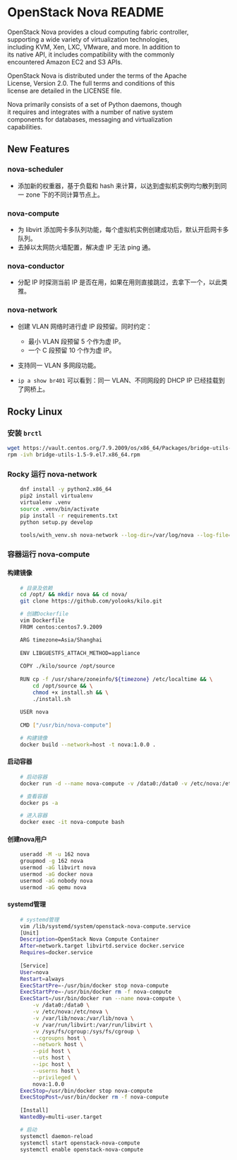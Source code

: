 # OpenStack Nova README

OpenStack Nova provides a cloud computing fabric controller,  
supporting a wide variety of virtualization technologies,  
including KVM, Xen, LXC, VMware, and more. In addition to  
its native API, it includes compatibility with the commonly  
encountered Amazon EC2 and S3 APIs.

OpenStack Nova is distributed under the terms of the Apache  
License, Version 2.0. The full terms and conditions of this  
license are detailed in the LICENSE file.

Nova primarily consists of a set of Python daemons, though  
it requires and integrates with a number of native system  
components for databases, messaging and virtualization  
capabilities.

## New Features

### nova-scheduler

- 添加新的权重器，基于负载和 hash 来计算，以达到虚拟机实例均匀散列到同一 zone 下的不同计算节点上。

### nova-compute

- 为 libvirt 添加网卡多队列功能，每个虚拟机实例创建成功后，默认开启网卡多队列。
- 去掉以太网防火墙配置，解决虚 IP 无法 ping 通。

### nova-conductor

- 分配 IP 时探测当前 IP 是否在用，如果在用则直接跳过，去拿下一个，以此类推。

### nova-network

- 创建 VLAN 网络时进行虚 IP 段预留。同时约定：
  - 最小 VLAN 段预留 5 个作为虚 IP。
  - 一个 C 段预留 10 个作为虚 IP。
  
- 支持同一 VLAN 多网段功能。
- `ip a show br401` 可以看到：同一 VLAN、不同网段的 DHCP IP 已经挂载到了网桥上。

## Rocky Linux

### 安装 `brctl`

```bash
wget https://vault.centos.org/7.9.2009/os/x86_64/Packages/bridge-utils-1.5-9.el7.x86_64.rpm
rpm -ivh bridge-utils-1.5-9.el7.x86_64.rpm
```

### Rocky 运行 nova-network

```bash
    dnf install -y python2.x86_64
    pip2 install virtualenv
    virtualenv .venv
    source .venv/bin/activate
    pip install -r requirements.txt
    python setup.py develop

    tools/with_venv.sh nova-network --log-dir=/var/log/nova --log-file=nova-network.log --config-file=/etc/nova/nova.conf -v -d
```

### 容器运行 nova-compute

#### 构建镜像

```bash
    # 目录及依赖
    cd /opt/ && mkdir nova && cd nova/
    git clone https://github.com/yolooks/kilo.git

    # 创建Dockerfile
    vim Dockerfile
    FROM centos:centos7.9.2009

    ARG timezone=Asia/Shanghai
    
    ENV LIBGUESTFS_ATTACH_METHOD=appliance
    
    COPY ./kilo/source /opt/source
    
    RUN cp -f /usr/share/zoneinfo/${timezone} /etc/localtime && \
        cd /opt/source && \
        chmod +x install.sh && \
        ./install.sh
    
    USER nova
    
    CMD ["/usr/bin/nova-compute"]

    # 构建镜像
    docker build --network=host -t nova:1.0.0 .
```

#### 启动容器

```bash
    # 启动容器
    docker run -d --name nova-compute -v /data0:/data0 -v /etc/nova:/etc/nova -v /var/lib/nova:/var/lib/nova -v /var/run/libvirt:/var/run/libvirt -v /sys/fs/cgroup:/sys/fs/cgroup --cgroupns host --network host --pid host --uts host --ipc host --userns host --privileged nova:1.0.0

    # 查看容器
    docker ps -a

    # 进入容器
    docker exec -it nova-compute bash
```

#### 创建nova用户

```bash
    useradd -M -u 162 nova
    groupmod -g 162 nova
    usermod -aG libvirt nova
    usermod -aG docker nova
    usermod -aG nobody nova
    usermod -aG qemu nova
```

#### systemd管理

```bash
    # systemd管理
    vim /lib/systemd/system/openstack-nova-compute.service
    [Unit]
    Description=OpenStack Nova Compute Container
    After=network.target libvirtd.service docker.service
    Requires=docker.service
    
    [Service]
    User=nova
    Restart=always
    ExecStartPre=-/usr/bin/docker stop nova-compute
    ExecStartPre=-/usr/bin/docker rm -f nova-compute
    ExecStart=/usr/bin/docker run --name nova-compute \
        -v /data0:/data0 \
        -v /etc/nova:/etc/nova \
        -v /var/lib/nova:/var/lib/nova \
        -v /var/run/libvirt:/var/run/libvirt \
        -v /sys/fs/cgroup:/sys/fs/cgroup \
        --cgroupns host \
        --network host \
        --pid host \
        --uts host \
        --ipc host \
        --userns host \
        --privileged \
        nova:1.0.0
    ExecStop=/usr/bin/docker stop nova-compute
    ExecStopPost=/usr/bin/docker rm -f nova-compute
    
    [Install]
    WantedBy=multi-user.target

    # 启动
    systemctl daemon-reload
    systemctl start openstack-nova-compute
    systemctl enable openstack-nova-compute
```
